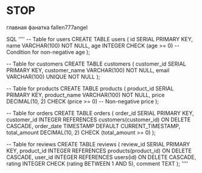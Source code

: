 # STOP
главная фанатка fallen777angel



SQL ''''
-- Table for users
CREATE TABLE users (
    id SERIAL PRIMARY KEY,
    name VARCHAR(100) NOT NULL,
    age INTEGER CHECK (age >= 0) -- Condition for non-negative age
);

-- Table for customers
CREATE TABLE customers (
    customer_id SERIAL PRIMARY KEY,
    customer_name VARCHAR(100) NOT NULL,
    email VARCHAR(100) UNIQUE NOT NULL
);

-- Table for products
CREATE TABLE products (
    product_id SERIAL PRIMARY KEY,
    product_name VARCHAR(100) NOT NULL,
    price DECIMAL(10, 2) CHECK (price >= 0) -- Non-negative price
);

-- Table for orders
CREATE TABLE orders (
    order_id SERIAL PRIMARY KEY,
    customer_id INTEGER REFERENCES customers(customer_id) ON DELETE CASCADE,
    order_date TIMESTAMP DEFAULT CURRENT_TIMESTAMP,
    total_amount DECIMAL(10, 2) CHECK (total_amount >= 0)
);

-- Table for reviews
CREATE TABLE reviews (
    review_id SERIAL PRIMARY KEY,
    product_id INTEGER REFERENCES products(product_id) ON DELETE CASCADE,
    user_id INTEGER REFERENCES users(id) ON DELETE CASCADE,
    rating INTEGER CHECK (rating BETWEEN 1 AND 5),
    comment TEXT
);
''''
